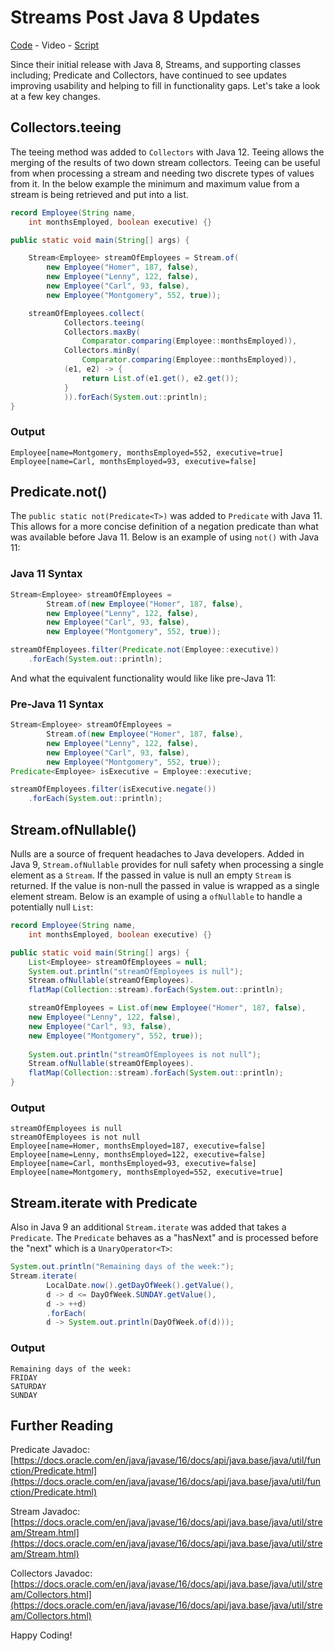 # Streams Post Java 8 Updates

[Code](https://github.com/wkorando/sip-of-java/tree/main/017-streams-updates) - Video - [Script](https://github.com/wkorando/sip-of-java/blob/main/017-streams-updates/script.srt)

Since their initial release with Java 8, Streams, and supporting classes including; Predicate and Collectors, have continued to see updates improving usability and helping to fill in functionality gaps. Let's take a look at a few key changes.

## Collectors.teeing

The teeing method was added to `Collectors` with Java 12. Teeing allows the merging of the results of two down stream collectors. Teeing can be useful from when processing a stream and needing two discrete types of values from it. In the below example the minimum and maximum value from a stream is being retrieved and put into a list. 

```java
record Employee(String name, 
	int monthsEmployed, boolean executive) {}

public static void main(String[] args) {

	Stream<Employee> streamOfEmployees = Stream.of(
		new Employee("Homer", 187, false),
		new Employee("Lenny", 122, false),
		new Employee("Carl", 93, false),
		new Employee("Montgomery", 552, true));

	streamOfEmployees.collect(
			Collectors.teeing(
			Collectors.maxBy(
				Comparator.comparing(Employee::monthsEmployed)),
			Collectors.minBy(
				Comparator.comparing(Employee::monthsEmployed)), 
            (e1, e2) -> {
                return List.of(e1.get(), e2.get());
            }
			)).forEach(System.out::println);
}
```

### Output

```
Employee[name=Montgomery, monthsEmployed=552, executive=true]
Employee[name=Carl, monthsEmployed=93, executive=false]
```

## Predicate.not()

The `public static not(Predicate<T>)` was added to `Predicate` with Java 11. This allows for a more concise definition of a negation predicate than what was available before Java 11. Below is an example of using `not()` with Java 11: 

### Java 11 Syntax
```java
Stream<Employee> streamOfEmployees = 
		Stream.of(new Employee("Homer", 187, false),
		new Employee("Lenny", 122, false), 
		new Employee("Carl", 93, false),
		new Employee("Montgomery", 552, true));

streamOfEmployees.filter(Predicate.not(Employee::executive))
	.forEach(System.out::println);
```
And what the equivalent functionality would like like pre-Java 11:

### Pre-Java 11 Syntax
```java
Stream<Employee> streamOfEmployees = 
		Stream.of(new Employee("Homer", 187, false),
		new Employee("Lenny", 122, false), 
		new Employee("Carl", 93, false),
		new Employee("Montgomery", 552, true));
Predicate<Employee> isExecutive = Employee::executive;

streamOfEmployees.filter(isExecutive.negate())
	.forEach(System.out::println);
```

## Stream.ofNullable()

Nulls are a source of frequent headaches to Java developers. Added in Java 9, `Stream.ofNullable` provides for null safety when processing a single element as a `Stream`. If the passed in value is null an empty `Stream` is returned. If the value is non-null the passed in value is wrapped as a single element stream. Below is an example of using a `ofNullable` to handle a potentially null `List`:

```java
record Employee(String name, 
	int monthsEmployed, boolean executive) {}

public static void main(String[] args) {
	List<Employee> streamOfEmployees = null;
	System.out.println("streamOfEmployees is null");
	Stream.ofNullable(streamOfEmployees).
	flatMap(Collection::stream).forEach(System.out::println);

	streamOfEmployees = List.of(new Employee("Homer", 187, false),
	new Employee("Lenny", 122, false), 
	new Employee("Carl", 93, false),
	new Employee("Montgomery", 552, true));
	
	System.out.println("streamOfEmployees is not null");
	Stream.ofNullable(streamOfEmployees).
	flatMap(Collection::stream).forEach(System.out::println);
}
```

### Output

```
streamOfEmployees is null
streamOfEmployees is not null
Employee[name=Homer, monthsEmployed=187, executive=false]
Employee[name=Lenny, monthsEmployed=122, executive=false]
Employee[name=Carl, monthsEmployed=93, executive=false]
Employee[name=Montgomery, monthsEmployed=552, executive=true]
```

## Stream.iterate with Predicate

Also in Java 9 an additional `Stream.iterate` was added that takes a `Predicate`. The `Predicate` behaves as a "hasNext" and is processed before the "next" which is a `UnaryOperator<T>`:

```java
System.out.println("Remaining days of the week:");
Stream.iterate(
		LocalDate.now().getDayOfWeek().getValue(), 
		d -> d <= DayOfWeek.SUNDAY.getValue(), 
		d -> ++d)
		.forEach(
		d -> System.out.println(DayOfWeek.of(d)));
```

### Output

```
Remaining days of the week:
FRIDAY
SATURDAY
SUNDAY
```

## Further Reading

Predicate Javadoc: [https://docs.oracle.com/en/java/javase/16/docs/api/java.base/java/util/function/Predicate.html](https://docs.oracle.com/en/java/javase/16/docs/api/java.base/java/util/function/Predicate.html)

Stream Javadoc: [https://docs.oracle.com/en/java/javase/16/docs/api/java.base/java/util/stream/Stream.html](https://docs.oracle.com/en/java/javase/16/docs/api/java.base/java/util/stream/Stream.html)

Collectors Javadoc: [https://docs.oracle.com/en/java/javase/16/docs/api/java.base/java/util/stream/Collectors.html](https://docs.oracle.com/en/java/javase/16/docs/api/java.base/java/util/stream/Collectors.html)

Happy Coding!
